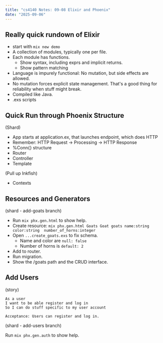 ```yaml
---
title: "cs4140 Notes: 09-08 Elixir and Phoenix"
date: "2025-09-06"
---
```


## Really quick rundown of Elixir

- start with `mix new demo`
- A collection of modules, typically one per file.
- Each module has functions.
  - Show syntax, including exprs and implicit returns.
  - Show pattern matching
- Language is impurely functional: No mutation, but side effects
  are allowed.
- No mutation forces explicit state management. That's a good thing
  for reliability when stuff might break.
- Compiled like Java.
- .exs scripts


## Quick Run through Phoenix Structure

(Shard)

- App starts at application.ex, that launches endpoint, which does HTTP
- Remember: HTTP Request -> Processing -> HTTP Response
- %Conn{} structure
- Router
- Controller
- Template

(Pull up Inkfish)

- Contexts


## Resources and Generators

(shard - add-goats branch)

- Run ```mix phx.gen.html``` to show help.
- Create resource: ```mix phx.gen.html Goats Goat goats name:string color:string  number_of_horns:integer```
- Open ```...create_goats.exs``` to fix schema.
  - Name and color are ```null: false```
  - Number of horns is `default: 2`
- Add to router.
- Run migration.
- Show the /goats path and the CRUD interface.


## Add Users

(story)

```
As a user
I want to be able register and log in
So I can do stuff specific to my user account

Acceptance: Users can register and log in.
```


(shard - add-users branch)

Run ```mix phx.gen.auth``` to show help.


